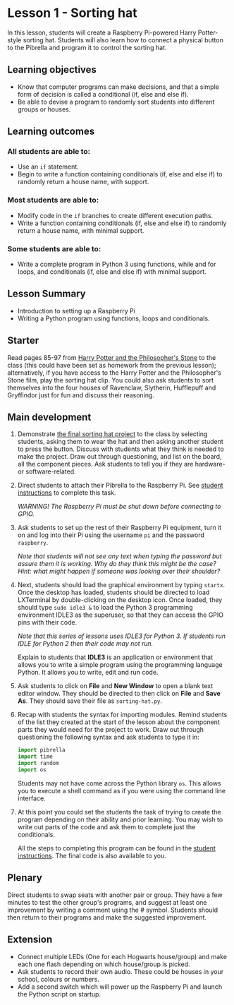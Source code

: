 # Lesson 1 - Sorting hat

In this lesson, students will create a Raspberry Pi-powered Harry Potter-style sorting hat. Students will also learn how to connect a physical button to the Pibrella and program it to control the sorting hat.

## Learning objectives

- Know that computer programs can make decisions, and that a simple form of decision is called a conditional (if, else and else if).
- Be able to devise a program to randomly sort students into different groups or houses.

## Learning outcomes

### All students are able to:

- Use an `if` statement.
- Begin to write a function containing conditionals (if, else and else if) to randomly return a house name, with support.

### Most students are able to:

- Modify code in the `if` branches to create different execution paths.
- Write a function containing conditionals (if, else and else if) to randomly return a house name, with minimal support.

### Some students are able to:

- Write a complete program in Python 3 using functions, while and for loops, and conditionals (if, else and else if) with minimal support.

## Lesson Summary

- Introduction to setting up a Raspberry Pi
- Writing a Python program using functions, loops and conditionals.

## Starter

Read pages 85-97 from [Harry Potter and the Philosopher's Stone](http://www.amazon.co.uk/Harry-Potter-Philosophers-Stone-Rowling/dp/0747558191) to the class (this could have been set as homework from the previous lesson); alternatively, if you have access to the Harry Potter and the Philosopher's Stone film, play the sorting hat clip. You could also ask students to sort themselves into the four houses of Ravenclaw, Slytherin, Hufflepuff and Gryffindor just for fun and discuss their reasoning.

## Main development

1. Demonstrate [the final sorting hat project](https://www.youtube.com/watch?v=fUuqTUiCUsM) to the class by selecting students, asking them to wear the hat and then asking another student to press the button. Discuss with students what they think is needed to make the project. Draw out through questioning, and list on the board, all the component pieces. Ask students to tell you if they are hardware- or software-related.

1. Direct students to attach their Pibrella to the Raspberry Pi. See [student instructions](student-instructions.md) to complete this task.

    *WARNING! The Raspberry Pi must be shut down before connecting to GPIO.*

1. Ask students to set up the rest of their Raspberry Pi equipment, turn it on and log into their Pi using the username `pi` and the password `raspberry`.

    *Note that students will not see any text when typing the password but assure them it is working. Why do they think this might be the case? Hint: what might happen if someone was looking over their shoulder?*

1. Next, students should load the graphical environment by typing `startx`. Once the desktop has loaded, students should be directed to load LXTerminal by double-clicking on the desktop icon. Once loaded, they should type `sudo idle3 &` to load the Python 3 programming environment IDLE3 as the superuser, so that they can access the GPIO pins with their code.

   *Note that this series of lessons uses IDLE3 for Python 3. If students run IDLE for Python 2 then their code may not run.*

   Explain to students that **IDLE3** is an application or environment that allows you to write a simple program using the programming language Python. It allows you to write, edit and run code.

1. Ask students to click on **File** and **New Window** to open a blank text editor window. They should be directed to then click on **File** and **Save As**. They should save their file as `sorting-hat.py`.

1. Recap with students the syntax for importing modules. Remind students of the list they created at the start of the lesson about the component parts they would need for the project to work. Draw out through questioning the following syntax and ask students to type it in:

    ```python
    import pibrella
    import time
    import random
    import os
    ```

    Students may not have come across the Python library `os`. This allows you to execute a shell command as if you were using the command line interface.

1. At this point you could set the students the task of trying to create the program depending on their ability and prior learning. You may wish to write out parts of the code and ask them to complete just the conditionals.

    All the steps to completing this program can be found in the [student instructions](student-instructions.md). The final code is also available to you.

## Plenary

Direct students to swap seats with another pair or group. They have a few minutes to test the other group's programs, and suggest at least one improvement by writing a comment using the # symbol. Students should then return to their programs and make the suggested improvement.

## Extension

- Connect multiple LEDs (One for each Hogwarts house/group) and make each one flash depending on which house/group is picked.
- Ask students to record their own audio. These could be houses in your school, colours or numbers.
- Add a second switch which will power up the Raspberry Pi and launch the Python script on startup.
